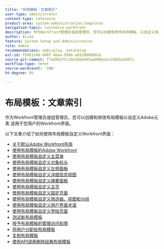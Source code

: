 ```yaml
---
title: "布局模板：文章索引"
user-type: administrator
content-type: reference
product-area: system-administration;templates
navigation-topic: customize-workfront
description: 作为Workfront管理员或组管理员，您可以创建和修改布局模板，以自定义用户的Workfront界面元素。
author: Alina
feature: System Setup and Administration
role: Admin
recommendations: noDisplay, noCatalog
exl-id: f8961140-948f-4bea-956b-a8126008b8cb
source-git-commit: f7ad56375c20e26b0d45ae0966e2e156b5a200f1
workflow-type: tm+mt
source-wordcount: '196'
ht-degree: 0%

---
```


# 布局模板：文章索引

<!-- Audited: 2/2024 -->

作为Workfront管理员或组管理员，您可以创建和修改布局模板以自定义Adobe元素
适用于您用户的Workfront界面。

以下文章介绍了如何使用布局模板自定义Workfront界面：

* [关于默认Adobe Workfront布局](/help/quicksilver/administration-and-setup/customize-workfront/use-layout-templates/about-the-default-wf-layout.md)
* [使用布局模板的Adobe Workfront](/help/quicksilver/administration-and-setup/customize-workfront/use-layout-templates/brand-wf-using-a-layout-template.md)
* [使用布局模板自定义主菜单](/help/quicksilver/administration-and-setup/customize-workfront/use-layout-templates/customize-main-menu.md)
* [使用布局模板自定义对象标头](../../customize-workfront/use-layout-templates/customize-object-headers.md)
* [使用布局模板自定义左侧面板](/help/quicksilver/administration-and-setup/customize-workfront/use-layout-templates/customize-left-panel.md)
* [使用布局模板自定义详细信息视图](/help/quicksilver/administration-and-setup/customize-workfront/use-layout-templates/customize-details-view-layout-template.md)
* [使用布局模板自定义摘要面板](/help/quicksilver/administration-and-setup/customize-workfront/use-layout-templates/customize-home-summary-layout-template.md)
* [使用布局模板自定义主页](/help/quicksilver/administration-and-setup/customize-workfront/use-layout-templates/customize-new-home-layout-template.md)
* [使用布局模板自定义固定页面](/help/quicksilver/administration-and-setup/customize-workfront/use-layout-templates/customize-pinned-pages.md)
* [使用布局模板自定义筛选器、视图和分组](/help/quicksilver/administration-and-setup/customize-workfront/use-layout-templates/customize-fvg-list-controls-layout-template.md)
* [使用布局模板自定义用户界面术语](/help/quicksilver/administration-and-setup/customize-workfront/use-layout-templates/customize-terminology.md)
* [使用布局模板自定义登陆页面](/help/quicksilver/administration-and-setup/customize-workfront/use-layout-templates/customize-landing-page.md)
* [测试新布局模板](/help/quicksilver/administration-and-setup/customize-workfront/use-layout-templates/test-a-layout-template.md)
* [授予布局模板的管理访问权限](/help/quicksilver/administration-and-setup/customize-workfront/use-layout-templates/grant-admin-access-layout-template.md)
* [将用户分配给布局模板](/help/quicksilver/administration-and-setup/customize-workfront/use-layout-templates/assign-users-to-layout-template.md)
* [复制布局模板](/help/quicksilver/administration-and-setup/customize-workfront/use-layout-templates/copy-a-layout-template.md)
* [使用API调用删除经典布局模板](/help/quicksilver/administration-and-setup/customize-workfront/use-layout-templates/delete-classic-layout-templates.md)
